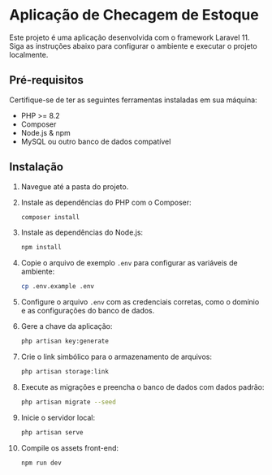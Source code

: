 # Aplicação de Checagem de Estoque

Este projeto é uma aplicação desenvolvida com o framework Laravel 11. Siga as instruções abaixo para configurar o ambiente e executar o projeto localmente.

## Pré-requisitos

Certifique-se de ter as seguintes ferramentas instaladas em sua máquina:
- PHP >= 8.2
- Composer
- Node.js & npm
- MySQL ou outro banco de dados compatível

## Instalação

1. Navegue até a pasta do projeto.

2. Instale as dependências do PHP com o Composer:
    ```bash
    composer install
    ```

3. Instale as dependências do Node.js:
    ```bash
    npm install
    ```

4. Copie o arquivo de exemplo `.env` para configurar as variáveis de ambiente:
    ```bash
    cp .env.example .env
    ```

5. Configure o arquivo `.env` com as credenciais corretas, como o domínio e as configurações do banco de dados.

6. Gere a chave da aplicação:
    ```bash
    php artisan key:generate
    ```

7. Crie o link simbólico para o armazenamento de arquivos:
    ```bash
    php artisan storage:link
    ```

8. Execute as migrações e preencha o banco de dados com dados padrão:
    ```bash
    php artisan migrate --seed
    ```

9. Inicie o servidor local:
    ```bash
    php artisan serve
    ```

10. Compile os assets front-end:
    ```bash
    npm run dev
    ```
